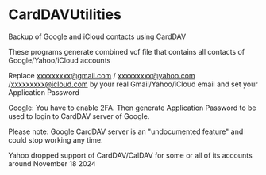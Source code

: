 # CardDAVUtilities

Backup of Google and iCloud contacts using CardDAV

These programs generate combined vcf file that contains all contacts of Google/Yahoo/iCloud accounts

Replace xxxxxxxxx@gmail.com / xxxxxxxxx@yahoo.com /xxxxxxxxx@icloud.com by your real Gmail/Yahoo/iCloud email and set your Application Password

Google: You have to enable 2FA. Then generate Application Password to be used to login to CardDAV server of Google.

Please note: Google CardDAV server is an "undocumented feature" and could stop working any time.

Yahoo dropped support of CardDAV/CalDAV for some or all of its accounts around November 18 2024
